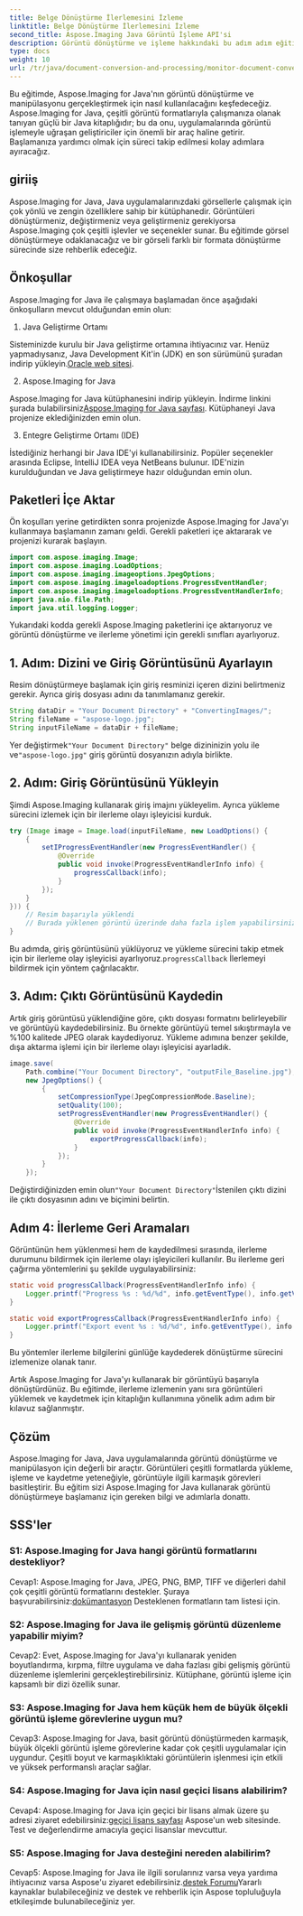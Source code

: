 ```yaml
---
title: Belge Dönüştürme İlerlemesini İzleme
linktitle: Belge Dönüştürme İlerlemesini İzleme
second_title: Aspose.Imaging Java Görüntü İşleme API'si
description: Görüntü dönüştürme ve işleme hakkındaki bu adım adım eğitimde Aspose.Imaging for Java'yı nasıl kullanacağınızı öğrenin.
type: docs
weight: 10
url: /tr/java/document-conversion-and-processing/monitor-document-conversion-progress/
---
```

Bu eğitimde, Aspose.Imaging for Java'nın görüntü dönüştürme ve manipülasyonu gerçekleştirmek için nasıl kullanılacağını keşfedeceğiz. Aspose.Imaging for Java, çeşitli görüntü formatlarıyla çalışmanıza olanak tanıyan güçlü bir Java kitaplığıdır; bu da onu, uygulamalarında görüntü işlemeyle uğraşan geliştiriciler için önemli bir araç haline getirir. Başlamanıza yardımcı olmak için süreci takip edilmesi kolay adımlara ayıracağız.

## giriiş

Aspose.Imaging for Java, Java uygulamalarınızdaki görsellerle çalışmak için çok yönlü ve zengin özelliklere sahip bir kütüphanedir. Görüntüleri dönüştürmeniz, değiştirmeniz veya geliştirmeniz gerekiyorsa Aspose.Imaging çok çeşitli işlevler ve seçenekler sunar. Bu eğitimde görsel dönüştürmeye odaklanacağız ve bir görseli farklı bir formata dönüştürme sürecinde size rehberlik edeceğiz.

## Önkoşullar

Aspose.Imaging for Java ile çalışmaya başlamadan önce aşağıdaki önkoşulların mevcut olduğundan emin olun:

1. Java Geliştirme Ortamı

Sisteminizde kurulu bir Java geliştirme ortamına ihtiyacınız var. Henüz yapmadıysanız, Java Development Kit'in (JDK) en son sürümünü şuradan indirip yükleyin.[Oracle web sitesi](https://www.oracle.com/java/technologies/javase-downloads).

2. Aspose.Imaging for Java

 Aspose.Imaging for Java kütüphanesini indirip yükleyin. İndirme linkini şurada bulabilirsiniz[Aspose.Imaging for Java sayfası](https://releases.aspose.com/imaging/java/). Kütüphaneyi Java projenize eklediğinizden emin olun.

3. Entegre Geliştirme Ortamı (IDE)

İstediğiniz herhangi bir Java IDE'yi kullanabilirsiniz. Popüler seçenekler arasında Eclipse, IntelliJ IDEA veya NetBeans bulunur. IDE'nizin kurulduğundan ve Java geliştirmeye hazır olduğundan emin olun.

## Paketleri İçe Aktar

Ön koşulları yerine getirdikten sonra projenizde Aspose.Imaging for Java'yı kullanmaya başlamanın zamanı geldi. Gerekli paketleri içe aktararak ve projenizi kurarak başlayın.

```java
import com.aspose.imaging.Image;
import com.aspose.imaging.LoadOptions;
import com.aspose.imaging.imageoptions.JpegOptions;
import com.aspose.imaging.imageloadoptions.ProgressEventHandler;
import com.aspose.imaging.imageloadoptions.ProgressEventHandlerInfo;
import java.nio.file.Path;
import java.util.logging.Logger;
```

Yukarıdaki kodda gerekli Aspose.Imaging paketlerini içe aktarıyoruz ve görüntü dönüştürme ve ilerleme yönetimi için gerekli sınıfları ayarlıyoruz.

## 1. Adım: Dizini ve Giriş Görüntüsünü Ayarlayın

Resim dönüştürmeye başlamak için giriş resminizi içeren dizini belirtmeniz gerekir. Ayrıca giriş dosyası adını da tanımlamanız gerekir.

```java
String dataDir = "Your Document Directory" + "ConvertingImages/";
String fileName = "aspose-logo.jpg";
String inputFileName = dataDir + fileName;
```

 Yer değiştirmek`"Your Document Directory"` belge dizininizin yolu ile ve`"aspose-logo.jpg"` giriş görüntü dosyanızın adıyla birlikte.

## 2. Adım: Giriş Görüntüsünü Yükleyin

Şimdi Aspose.Imaging kullanarak giriş imajını yükleyelim. Ayrıca yükleme sürecini izlemek için bir ilerleme olayı işleyicisi kurduk.

```java
try (Image image = Image.load(inputFileName, new LoadOptions() {
    {
        setIProgressEventHandler(new ProgressEventHandler() {
            @Override
            public void invoke(ProgressEventHandlerInfo info) {
                progressCallback(info);
            }
        });
    }
})) {
    // Resim başarıyla yüklendi
    // Burada yüklenen görüntü üzerinde daha fazla işlem yapabilirsiniz.
}
```

 Bu adımda, giriş görüntüsünü yüklüyoruz ve yükleme sürecini takip etmek için bir ilerleme olay işleyicisi ayarlıyoruz.`progressCallback` İlerlemeyi bildirmek için yöntem çağrılacaktır.

## 3. Adım: Çıktı Görüntüsünü Kaydedin

Artık giriş görüntüsü yüklendiğine göre, çıktı dosyası formatını belirleyebilir ve görüntüyü kaydedebilirsiniz. Bu örnekte görüntüyü temel sıkıştırmayla ve %100 kalitede JPEG olarak kaydediyoruz. Yükleme adımına benzer şekilde, dışa aktarma işlemi için bir ilerleme olayı işleyicisi ayarladık.

```java
image.save(
    Path.combine("Your Document Directory", "outputFile_Baseline.jpg"),
    new JpegOptions() {
        {
            setCompressionType(JpegCompressionMode.Baseline);
            setQuality(100);
            setProgressEventHandler(new ProgressEventHandler() {
                @Override
                public void invoke(ProgressEventHandlerInfo info) {
                    exportProgressCallback(info);
                }
            });
        }
    });
```

 Değiştirdiğinizden emin olun`"Your Document Directory"`İstenilen çıktı dizini ile çıktı dosyasının adını ve biçimini belirtin.

## Adım 4: İlerleme Geri Aramaları

Görüntünün hem yüklenmesi hem de kaydedilmesi sırasında, ilerleme durumunu bildirmek için ilerleme olayı işleyicileri kullanılır. Bu ilerleme geri çağırma yöntemlerini şu şekilde uygulayabilirsiniz:

```java
static void progressCallback(ProgressEventHandlerInfo info) {
    Logger.printf("Progress %s : %d/%d", info.getEventType(), info.getValue(), info.getMaxValue());
}

static void exportProgressCallback(ProgressEventHandlerInfo info) {
    Logger.printf("Export event %s : %d/%d", info.getEventType(), info.getValue(), info.getMaxValue());
}
```

Bu yöntemler ilerleme bilgilerini günlüğe kaydederek dönüştürme sürecini izlemenize olanak tanır.

Artık Aspose.Imaging for Java'yı kullanarak bir görüntüyü başarıyla dönüştürdünüz. Bu eğitimde, ilerleme izlemenin yanı sıra görüntüleri yüklemek ve kaydetmek için kitaplığın kullanımına yönelik adım adım bir kılavuz sağlanmıştır.

## Çözüm

Aspose.Imaging for Java, Java uygulamalarında görüntü dönüştürme ve manipülasyon için değerli bir araçtır. Görüntüleri çeşitli formatlarda yükleme, işleme ve kaydetme yeteneğiyle, görüntüyle ilgili karmaşık görevleri basitleştirir. Bu eğitim sizi Aspose.Imaging for Java kullanarak görüntü dönüştürmeye başlamanız için gereken bilgi ve adımlarla donattı.

## SSS'ler

### S1: Aspose.Imaging for Java hangi görüntü formatlarını destekliyor?

Cevap1: Aspose.Imaging for Java, JPEG, PNG, BMP, TIFF ve diğerleri dahil çok çeşitli görüntü formatlarını destekler. Şuraya başvurabilirsiniz:[dokümantasyon](https://reference.aspose.com/imaging/java/) Desteklenen formatların tam listesi için.

### S2: Aspose.Imaging for Java ile gelişmiş görüntü düzenleme yapabilir miyim?

Cevap2: Evet, Aspose.Imaging for Java'yı kullanarak yeniden boyutlandırma, kırpma, filtre uygulama ve daha fazlası gibi gelişmiş görüntü düzenleme işlemlerini gerçekleştirebilirsiniz. Kütüphane, görüntü işleme için kapsamlı bir dizi özellik sunar.

### S3: Aspose.Imaging for Java hem küçük hem de büyük ölçekli görüntü işleme görevlerine uygun mu?

Cevap3: Aspose.Imaging for Java, basit görüntü dönüştürmeden karmaşık, büyük ölçekli görüntü işleme görevlerine kadar çok çeşitli uygulamalar için uygundur. Çeşitli boyut ve karmaşıklıktaki görüntülerin işlenmesi için etkili ve yüksek performanslı araçlar sağlar.

### S4: Aspose.Imaging for Java için nasıl geçici lisans alabilirim?

 Cevap4: Aspose.Imaging for Java için geçici bir lisans almak üzere şu adresi ziyaret edebilirsiniz:[geçici lisans sayfası](https://purchase.aspose.com/temporary-license/) Aspose'un web sitesinde. Test ve değerlendirme amacıyla geçici lisanslar mevcuttur.

### S5: Aspose.Imaging for Java desteğini nereden alabilirim?

 Cevap5: Aspose.Imaging for Java ile ilgili sorularınız varsa veya yardıma ihtiyacınız varsa Aspose'u ziyaret edebilirsiniz.[destek Forumu](https://forum.aspose.com/)Yararlı kaynaklar bulabileceğiniz ve destek ve rehberlik için Aspose topluluğuyla etkileşimde bulunabileceğiniz yer.